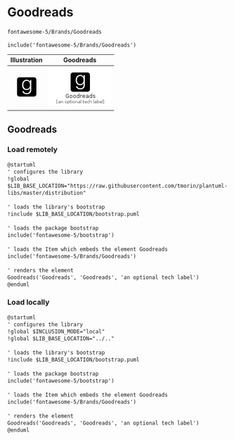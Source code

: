 # Goodreads


```text
fontawesome-5/Brands/Goodreads
```

```text
include('fontawesome-5/Brands/Goodreads')
```



| Illustration | Goodreads |
| :---: | :---: |
| ![illustration for Illustration](../../fontawesome-5/Brands/Goodreads.png) | ![illustration for Goodreads](../../fontawesome-5/Brands/Goodreads.Local.png) |




## Goodreads

### Load remotely
```plantuml
@startuml
' configures the library
!global $LIB_BASE_LOCATION="https://raw.githubusercontent.com/tmorin/plantuml-libs/master/distribution"

' loads the library's bootstrap
!include $LIB_BASE_LOCATION/bootstrap.puml

' loads the package bootstrap
include('fontawesome-5/bootstrap')

' loads the Item which embeds the element Goodreads
include('fontawesome-5/Brands/Goodreads')

' renders the element
Goodreads('Goodreads', 'Goodreads', 'an optional tech label')
@enduml
```

### Load locally
```plantuml
@startuml
' configures the library
!global $INCLUSION_MODE="local"
!global $LIB_BASE_LOCATION="../.."

' loads the library's bootstrap
!include $LIB_BASE_LOCATION/bootstrap.puml

' loads the package bootstrap
include('fontawesome-5/bootstrap')

' loads the Item which embeds the element Goodreads
include('fontawesome-5/Brands/Goodreads')

' renders the element
Goodreads('Goodreads', 'Goodreads', 'an optional tech label')
@enduml
```

